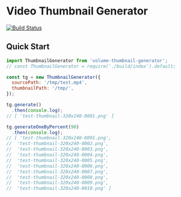 # Video Thumbnail Generator

[![Build Status](https://travis-ci.org/volumenetwork/video-thumbnail-generator.svg?branch=master)](https://travis-ci.org/volumenetwork/video-thumbnail-generator)

## Quick Start

```js
import ThumbnailGenerator from 'volume-thumbnail-generator';
// const ThumbnailGenerator = require('./build/index').default;

const tg = new ThumbnailGenerator({
  sourcePath: '/tmp/test.mp4',
  thumbnailPath: '/tmp/',
});

tg.generate()
  .then(console.log);
// [ 'test-thumbnail-320x240-0001.png' ]

tg.generateOneByPercent(90)
  .then(console.log);
// [ 'test-thumbnail-320x240-0001.png',
//  'test-thumbnail-320x240-0002.png',
//  'test-thumbnail-320x240-0003.png',
//  'test-thumbnail-320x240-0004.png',
//  'test-thumbnail-320x240-0005.png',
//  'test-thumbnail-320x240-0006.png',
//  'test-thumbnail-320x240-0007.png',
//  'test-thumbnail-320x240-0008.png',
//  'test-thumbnail-320x240-0009.png',
//  'test-thumbnail-320x240-0010.png' ]  
```